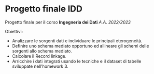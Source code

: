 # Progetto finale IDD
 Progetto finale per il corso **Ingegneria dei Dati** *A.A. 2022/2023*

Obiettivi:
* Analizzare le sorgenti dati e individuare le principali eterogeneità.
* Definire uno schema mediato opportuno ed allineare gli schemi delle sorgenti allo schema mediato.
* Calcolare il Record linkage.
* Arricchire i dati integrati usando le tecniche e il dataset di tabelle sviluppate nell'homework 3.

